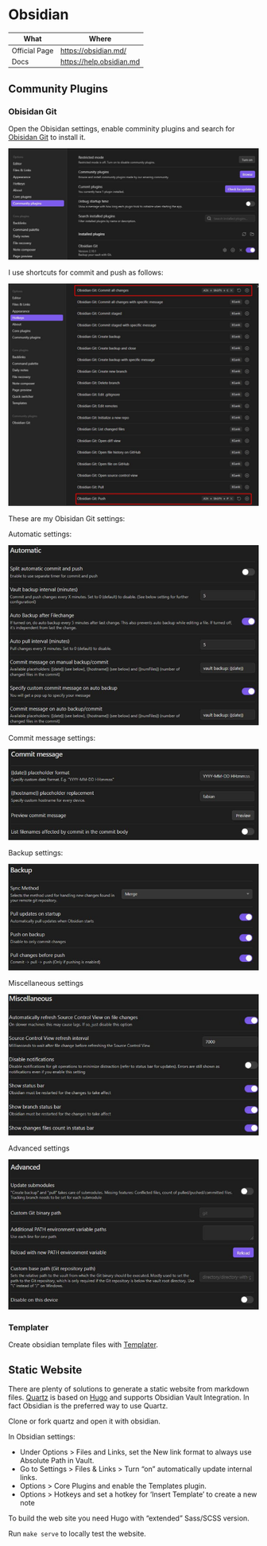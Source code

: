 # Obsidian

| What          | Where                                       |
| ------------- | ------------------------------------------- |
| Official Page | <https://obsidian.md/>                   |
| Docs          | <https://help.obsidian.md>        |

## Community Plugins

### Obisidan Git

Open the Obisidan settings, enable comminity plugins and search for [Obisidan Git](https://github.com/denolehov/obsidian-git) to install it.

![obsidian_git](_obsidian_git_install.jpg)

I use shortcuts for commit and push as follows:

![obsidian_git](_obsidian_git_shortcuts.jpg)

These are my Obisidan Git settings:

Automatic settings:

![obsidian_git_settings](_obsidian_git_settings1.jpg)

Commit message settings:

![obsidian_git_settings](_obsidian_git_settings2.jpg)

Backup settings:

![obsidian_git_settings](_obsidian_git_settings3.jpg)

Miscellaneous settings

![obsidian_git_settings](_obsidian_git_settings4.jpg)

Advanced settings

![obsidian_git_settings](_obsidian_git_settings5.jpg)

### Templater

Create obsidian template files with [Templater](https://github.com/SilentVoid13/Templater).

## Static Website

There are plenty of solutions to generate a static website from markdown files. [Quartz](https://quartz.jzhao.xyz/) is based on [Hugo](https://gohugo.io/) and supports Obsidian Vault Integration. In fact Obsidian is the preferred way to use Quartz.

Clone or fork quartz and open it with obsidian.

In Obsidian settings:

- Under Options > Files and Links, set the New link format to always use Absolute Path in Vault.
- Go to Settings > Files & Links > Turn “on” automatically update internal links.
- Options > Core Plugins and enable the Templates plugin.
- Options > Hotkeys and set a hotkey for ‘Insert Template’ to create a new note

To build the web site you need Hugo with “extended” Sass/SCSS version.

Run ```make serve``` to locally test the website.

